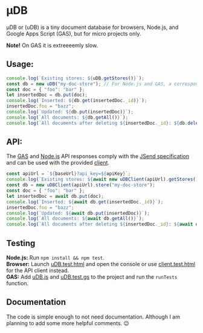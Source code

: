 # &#181;DB
&#181;DB or (uDB) is a tiny document database for browsers, Node.js, and Google Apps Script (GAS), but for micro projects only.

**Note!** On GAS it is extreeeemly slow.

## Usage:
```js
console.log(`Existing stores: ${uDB.getStores()}`);
const db = new uDB("my-doc-store"); // For Node.js and GAS, a corresponding JSON file is created in a data/ folder located next to the (uDB) script.
const doc = { "foo": "bar" };
let insertedDoc = db.put(doc);
console.log(`Inserted: ${db.get(insertedDoc._id)}`);
insertedDoc.foo = "bazz";
console.log(`Updated: ${db.put(insertedDoc)}`);
console.log(`All documents: ${db.getAll()}`);
console.log(`All documents after deleting ${insertedDoc._id}: ${db.delete(insertedDoc._id)}`);
```

## API:
The [GAS](./api.gs) and [Node.js](./api.js) API responses comply with the [JSend specification](https://github.com/omniti-labs/jsend) and can be used with the provided [client](./client.js).
```js
const apiUrl = `${baseUrl}?api_key=${apiKey}`;
console.log(`Existing stores: ${await new uDBClient(apiUrl).getStores()}`);
const db = new uDBClient(apiUrl).store("my-doc-store");
const doc = { "foo": "bar" };
let insertedDoc = await db.put(doc);
console.log(`Inserted: ${await db.get(insertedDoc._id)}`);
insertedDoc.foo = "bazz";
console.log(`Updated: ${await db.put(insertedDoc)}`);
console.log(`All documents: ${await db.getAll()}`);
console.log(`All documents after deleting ${insertedDoc._id}: ${await db.delete(insertedDoc._id)}`);
```

## Testing
**Node.js:** Run `npm install && npm test`.  
**Browser:** Launch [uDB.test.html](./uDB.test.html) and open the console or use [client.test.html](./client.test.html) for the API client instead.  
**GAS:** Add [uDB.js](./uDB.js) and [uDB.test.gs](./uDB.test.gs) to the project and run the `runTests` function.

## Documentation
The code is simple enough to not need documentation. Although I am planning to add some more helpful comments. &#128521;
